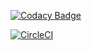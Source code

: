 [![Codacy Badge](https://app.codacy.com/project/badge/Grade/41e14373fbb44becbf03fa3bb86f81fd)](https://www.codacy.com/manual/gabrielaasilva/CVDA_LAB06/dashboard?utm_source=github.com&amp;utm_medium=referral&amp;utm_content=gabrielaasilva/CVDA_LAB06&amp;utm_campaign=Badge_Grade)

[![CircleCI](https://circleci.com/gh/PDSW-ECI/base-proyectos.svg?style=svg)](https://app.circleci.com/pipelines/github/gabrielaasilva/CVDA_LAB06)

